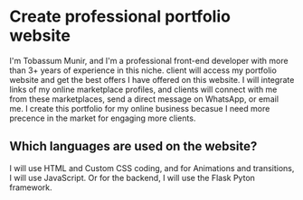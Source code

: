 # Create professional portfolio website

I'm Tobassum Munir, and I'm a professional front-end developer with more than 3+ years of experience in this niche. client will access my
portfolio website and get the best offers I have offered on this website. I will integrate links of my online marketplace profiles, and clients will connect with me from these marketplaces, send a direct message on WhatsApp, or email me. I create this portfolio for my online 
business becasue I need more precence in the market for engaging more clients.

## Which languages are used on the website?

I will use HTML and Custom CSS coding, and for Animations and transitions, I will use JavaScript. Or for the backend, I will use the Flask Pyton framework.
